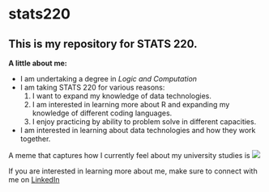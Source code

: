 # stats220

## This is my repository for STATS 220. 

**A little about me:**

- I am undertaking a degree in *Logic and Computation*
- I am taking STATS 220 for various reasons:
    1. I want to expand my knowledge of data technologies. 
    2. I am interested in learning more about R and expanding my knowledge of different coding 
       languages. 
    3. I enjoy practicing by ability to problem solve in different capacities. 
- I am interested in learning about data technologies and how they work together. 

A meme that captures how I currently feel about my university studies is ![](https://media1.tenor.com/m/77-zKEtw2zUAAAAC/casper-ruud-clicking-heels.gif)


If you are interested in learning more about me, make sure to connect with me on [LinkedIn](https://www.linkedin.com/in/sofia-roberts-b96022353/)
